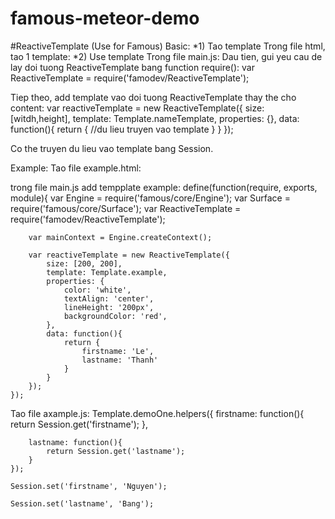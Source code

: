 famous-meteor-demo
==================
#ReactiveTemplate (Use for Famous)
Basic:
*1) Tao template
Trong file html, tao 1 template:
      <template name= "name-template">
      	//noi dung template
      </template>
*2) Use template
Trong file main.js:
Dau tien, gui yeu cau de lay doi tuong ReactiveTemplate bang function require():
      var ReactiveTemplate    = require('famodev/ReactiveTemplate');

Tiep theo, add template vao doi tuong ReactiveTemplate thay the cho content:
      var reactiveTemplate    = new ReactiveTemplate({
          size: [witdh,height],
          template: Template.nameTemplate,
          properties: {},
          data: function(){
              return {
                  //du lieu truyen vao template
              }
          }
      });
      
Co the truyen du lieu vao template bang Session.

Example:
Tao file example.html:
    <template name= "example">
    	Firstname: {{ firstname }}
    	<br/>
    	Lastname: {{ lastname }}
    </template>
    
trong file main.js add tempplate example:
    define(function(require, exports, module){
        var Engine              = require('famous/core/Engine');
        var Surface             = require('famous/core/Surface');
        var ReactiveTemplate    = require('famodev/ReactiveTemplate');


        var mainContext = Engine.createContext();
        
        var reactiveTemplate = new ReactiveTemplate({
            size: [200, 200],
            template: Template.example,
            properties: {
                color: 'white',
                textAlign: 'center',
                lineHeight: '200px',
                backgroundColor: 'red',
            },
            data: function(){
                return {
                    firstname: 'Le',
                    lastname: 'Thanh'
                }
            }
        });
    });
    
Tao file axample.js:
    Template.demoOne.helpers({
    	firstname: function(){
            return Session.get('firstname');
    	},
    
    	lastname: function(){
    		return Session.get('lastname');
    	}
    });
    
    Session.set('firstname', 'Nguyen');
    
    Session.set('lastname', 'Bang');


   
